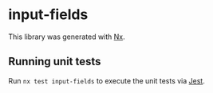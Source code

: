 # input-fields

This library was generated with [Nx](https://nx.dev).

## Running unit tests

Run `nx test input-fields` to execute the unit tests via [Jest](https://jestjs.io).
